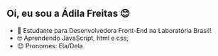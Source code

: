 ## Oi, eu sou a Ádila Freitas 😊
- 🎒 Estudante para Desenvolvedora Front-End na Laboratória Brasil!
- 🤓 Aprendendo JavaScript, html e css;
- 😊 Pronomes: Ela/Dela

<!---
adilamarcelefreitas/adilamarcelefreitas is a ✨ special ✨ repository because its `README.md` (this file) appears on your GitHub profile.
You can click the Preview link to take a look at your changes.
--->
